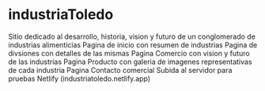 # industriaToledo
Sitio dedicado al desarrollo, historia, vision y futuro de un conglomerado de industrias alimenticias
Pagina de inicio con resumen de industrias
Pagina de divsiones con detalles de las mismas
Pagina Comercio con vision y futuro de las industrias
Pagina Producto con galeria de imagenes representativas de cada industria
Pagina Contacto comercial
Subida al servidor para pruebas Netlify (industriatoledo.netlify.app)

